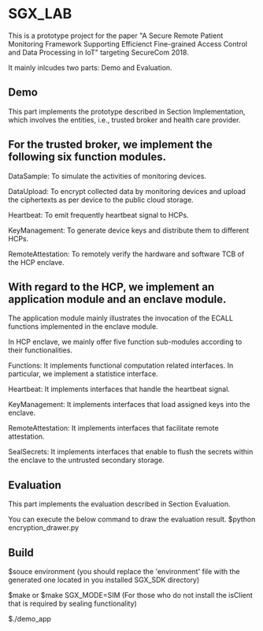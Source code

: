 # SGX_LAB

This is a prototype project for the paper "A Secure Remote Patient Monitoring Framework Supporting Efficienct Fine-grained Access Control and Data Processing in IoT" targeting SecureCom 2018.

It mainly inlcudes two parts: Demo and Evaluation.

Demo
---------------------------------------------
This part implements the prototype described in Section Implementation, which involves the entities, i.e., trusted broker and health care provider.

For the trusted broker, we implement the following six function modules.
------------
DataSample: To simulate the activities of monitoring devices.

DataUpload: To encrypt collected data by monitoring devices and upload the ciphertexts as per device to the public cloud storage.

Heartbeat: To emit frequently heartbeat signal to HCPs.

KeyManagement: To generate device keys and distribute them to different HCPs.

RemoteAttestation: To remotely verify the hardware and software TCB of the HCP enclave.

With regard to the HCP, we implement an application module and an enclave module.
----------
The application module mainly illustrates the invocation of the ECALL functions implemented in the enclave module.

In HCP enclave, we mainly offer five function sub-modules according to their functionalities.

Functions: It implements functional computation related interfaces. In particular, we implement a statistice interface.

Heartbeat: It implements interfaces that handle the heartbeat signal.

KeyManagement: It implements interfaces that load assigned keys into the enclave.

RemoteAttestation: It implements interfaces that facilitate remote attestation.

SealSecrets: It implements interfaces that enable to flush the secrets within the enclave to the untrusted secondary storage.

Evaluation
---------------------------------------------
This part implements the evaluation described in Section Evaluation.

You can execute the below command to draw the evaluation result.
$python encryption_drawer.py


Build
---------------------------------------------
$souce environment (you should replace the 'environment' file with the generated one located in you installed SGX_SDK directory)

$make
or
$make SGX_MODE=SIM (For those who do not install the isClient that is required by sealing functionality)

$./demo_app
